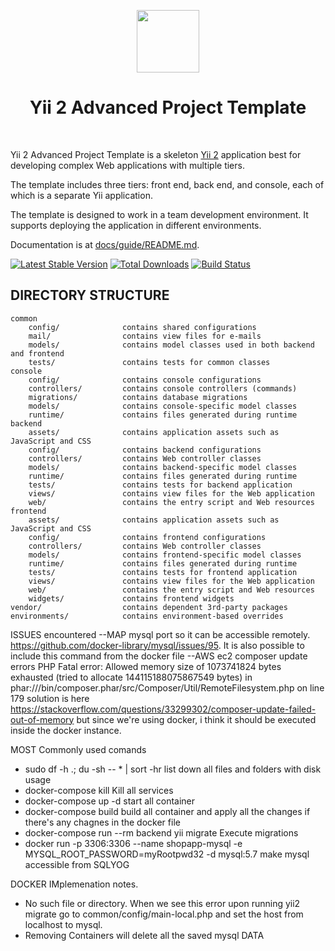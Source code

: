 <p align="center">
    <a href="https://github.com/yiisoft" target="_blank">
        <img src="https://avatars0.githubusercontent.com/u/993323" height="100px">
    </a>
    <h1 align="center">Yii 2 Advanced Project Template</h1>
    <br>
</p>

Yii 2 Advanced Project Template is a skeleton [Yii 2](http://www.yiiframework.com/) application best for
developing complex Web applications with multiple tiers.

The template includes three tiers: front end, back end, and console, each of which
is a separate Yii application.

The template is designed to work in a team development environment. It supports
deploying the application in different environments.

Documentation is at [docs/guide/README.md](docs/guide/README.md).

[![Latest Stable Version](https://img.shields.io/packagist/v/yiisoft/yii2-app-advanced.svg)](https://packagist.org/packages/yiisoft/yii2-app-advanced)
[![Total Downloads](https://img.shields.io/packagist/dt/yiisoft/yii2-app-advanced.svg)](https://packagist.org/packages/yiisoft/yii2-app-advanced)
[![Build Status](https://travis-ci.org/yiisoft/yii2-app-advanced.svg?branch=master)](https://travis-ci.org/yiisoft/yii2-app-advanced)

DIRECTORY STRUCTURE
-------------------

```
common
    config/              contains shared configurations
    mail/                contains view files for e-mails
    models/              contains model classes used in both backend and frontend
    tests/               contains tests for common classes    
console
    config/              contains console configurations
    controllers/         contains console controllers (commands)
    migrations/          contains database migrations
    models/              contains console-specific model classes
    runtime/             contains files generated during runtime
backend
    assets/              contains application assets such as JavaScript and CSS
    config/              contains backend configurations
    controllers/         contains Web controller classes
    models/              contains backend-specific model classes
    runtime/             contains files generated during runtime
    tests/               contains tests for backend application    
    views/               contains view files for the Web application
    web/                 contains the entry script and Web resources
frontend
    assets/              contains application assets such as JavaScript and CSS
    config/              contains frontend configurations
    controllers/         contains Web controller classes
    models/              contains frontend-specific model classes
    runtime/             contains files generated during runtime
    tests/               contains tests for frontend application
    views/               contains view files for the Web application
    web/                 contains the entry script and Web resources
    widgets/             contains frontend widgets
vendor/                  contains dependent 3rd-party packages
environments/            contains environment-based overrides
```

ISSUES encountered
--MAP mysql port so it can be accessible remotely. https://github.com/docker-library/mysql/issues/95. It is also possible to include this command from the docker file
--AWS ec2 composer update errors PHP Fatal error: Allowed memory size of 1073741824 bytes exhausted (tried to allocate 144115188075867549 bytes) in phar:///bin/composer.phar/src/Composer/Util/RemoteFilesystem.php on line 179 solution is here https://stackoverflow.com/questions/33299302/composer-update-failed-out-of-memory but since we're using docker, i think it should be executed inside the docker instance.

MOST Commonly used comands
*  sudo df -h .; du -sh -- * | sort -hr 
	list down all files and folders with disk usage
*  docker-compose kill
	Kill all services
* docker-compose up -d 
	start all container
* docker-compose build
	build all container and apply all the changes if there's any chagnes in the docker file
* docker-compose run --rm backend yii migrate
        Execute migrations
* docker run -p 3306:3306 --name shopapp-mysql -e MYSQL_ROOT_PASSWORD=myRootpwd32 -d mysql:5.7
        make mysql accessible from SQLYOG

DOCKER IMplemenation notes. 
* No such file or directory. When we see this error upon running yii2 migrate go to common/config/main-local.php and set the host from localhost to mysql. 
* Removing Containers will delete all the saved mysql DATA








